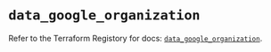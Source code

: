 # `data_google_organization`

Refer to the Terraform Registory for docs: [`data_google_organization`](https://registry.terraform.io/providers/hashicorp/google-beta/4.63.1/docs/data-sources/google_organization).
